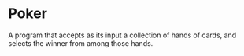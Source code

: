# Poker
A program that accepts as its input a collection of hands of cards, and selects the winner from among those hands.
